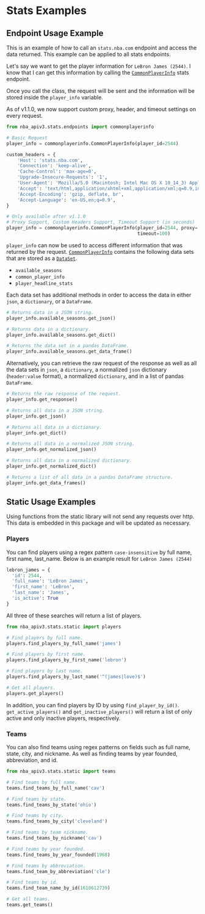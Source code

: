 # Stats Examples

## Endpoint Usage Example

This is an example of how to call an `stats.nba.com` endpoint and access the data returned. This example can be applied to all stats endpoints.

Let's say we want to get the player information for `LeBron James (2544)`. I know that I can get this information by calling the [`CommonPlayerInfo`](endpoints/commonplayerinfo.md) stats endpoint.

Once you call the class, the request will be sent and the information will be stored inside the `player_info` variable. 

As of v1.1.0, we now support custom proxy, header, and timeout settings on every request.

```python
from nba_apiv3.stats.endpoints import commonplayerinfo

# Basic Request
player_info = commonplayerinfo.CommonPlayerInfo(player_id=2544)

custom_headers = {
    'Host': 'stats.nba.com',
    'Connection': 'keep-alive',
    'Cache-Control': 'max-age=0',
    'Upgrade-Insecure-Requests': '1',
    'User-Agent': 'Mozilla/5.0 (Macintosh; Intel Mac OS X 10_14_3) AppleWebKit/537.36 (KHTML, like Gecko) Chrome/73.0.3683.86 Safari/537.36',
    'Accept': 'text/html,application/xhtml+xml,application/xml;q=0.9,image/webp,image/apng,*/*;q=0.8,application/signed-exchange;v=b3',
    'Accept-Encoding': 'gzip, deflate, br',
    'Accept-Language': 'en-US,en;q=0.9',
}

# Only available after v1.1.0
# Proxy Support, Custom Headers Support, Timeout Support (in seconds)
player_info = commonplayerinfo.CommonPlayerInfo(player_id=2544, proxy='127.0.0.1:80', headers=custom_headers,
                                                timeout=100)
```

`player_info` can now be used to access different information that was returned by the request. [`CommonPlayerInfo`](endpoints/commonplayerinfo.md) contains the following data sets that are stored as a [`DataSet`](endpoints_data_structure.md).

* `available_seasons`
* `common_player_info`
* `player_headline_stats`

Each data set has additional methods in order to access the data in either `json`, a `dictionary`, or a `DataFrame`.

```python
# Returns data in a JSON string.
player_info.available_seasons.get_json()

# Returns data in a dictionary.
player_info.available_seasons.get_dict()

# Returns the data set in a pandas DataFrame.
player_info.available_seasons.get_data_frame()
```

Alternatively, you can retrieve the raw request of the response as well as all the data sets in `json`, a `dictionary`, a normalized `json` dictionary (`header:value` format), a normalized `dictionary`, and in a list of pandas `DataFrame`.

```python
# Returns the raw response of the request.
player_info.get_response()

# Returns all data in a JSON string.
player_info.get_json()

# Returns all data in a dictionary.
player_info.get_dict()

# Returns all data in a normalized JSON string.
player_info.get_normalized_json()

# Returns all data in a normalized dictionary.
player_info.get_normalized_dict()

# Returns a list of all data in a pandas DataFrame structure.
player_info.get_data_frames()
```


## Static Usage Examples

Using functions from the static library will not send any requests over http. This data is embedded in this package and will be updated as necessary.

### Players

You can find players using a regex pattern `case-insensitive` by full name, first name, last_name. Below is an example result for `LeBron James (2544)`
```python
lebron_james = {
  'id': 2544,
  'full_name': 'LeBron James',
  'first_name': 'LeBron',
  'last_name': 'James',
  'is_active': True
}
```

All three of these searches will return a list of players.

```python
from nba_apiv3.stats.static import players

# Find players by full name.
players.find_players_by_full_name('james')

# Find players by first name.
players.find_players_by_first_name('lebron')

# Find players by last name.
players.find_players_by_last_name('^(james|love)$')

# Get all players.
players.get_players()
```

In addition, you can find players by ID by using `find_player_by_id()`. `get_active_players()` and `get_inactive_players()` will return a list of only active and only inactive players, respectively.


### Teams

You can also find teams using regex patterns on fields such as full name, state, city, and nickname. As well as finding teams by year founded, abbreviation, and id.

```python
from nba_apiv3.stats.static import teams

# Find teams by full name.
teams.find_teams_by_full_name('cav')

# Find teams by state.
teams.find_teams_by_state('ohio')

# Find teams by city.
teams.find_teams_by_city('cleveland')

# Find teams by team nickname.
teams.find_teams_by_nickname('cav')

# Find teams by year founded.
teams.find_teams_by_year_founded(1968)

# Find teams by abbreviation.
teams.find_team_by_abbreviation('cle')

# Find teams by id.
teams.find_team_name_by_id(1610612739)

# Get all teams.
teams.get_teams()
```
